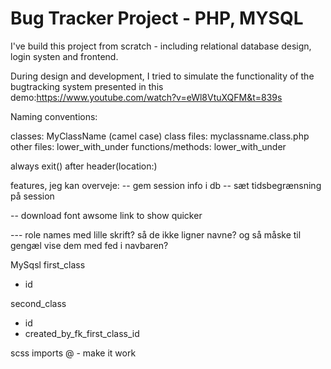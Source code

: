 # Bug Tracker Project - PHP, MYSQL

I've build this project from scratch - including relational database design, login systen and frontend.

During design and development, I tried to simulate the functionality of the bugtracking system
presented in this demo:https://www.youtube.com/watch?v=eWl8VtuXQFM&t=839s

Naming conventions:

classes: MyClassName (camel case)
class files: myclassname.class.php
other files: lower_with_under
functions/methods: lower_with_under

always exit() after header(location:)

features, jeg kan overveje:
-- gem session info i db
-- sæt tidsbegrænsning på session

-- download font awsome link to show quicker

--- role names med lille skrift? så de ikke ligner navne? og så måske til gengæl vise dem med fed
i navbaren?

MySqsl
first_class

- id

second_class

- id
- created_by_fk_first_class_id

scss imports @ - make it work
